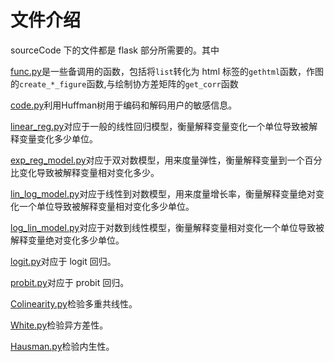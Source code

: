 # 文件介绍

sourceCode 下的文件都是 flask 部分所需要的。其中

[func.py](../sourceCode/func.py)是一些备调用的函数，包括将`list`转化为 html 标签的`gethtml`函数，作图的`create_*_figure`函数,与绘制协方差矩阵的`get_corr`函数

[code.py](../sourceCode/code.py)利用Huffman树用于编码和解码用户的敏感信息。

[linear_reg.py](../sourceCode/linear_reg.py)对应于一般的线性回归模型，衡量解释变量变化一个单位导致被解释变量变化多少单位。

[exp_reg_model.py](../sourceCode/exp_reg_model.py)对应于双对数模型，用来度量弹性，衡量解释变量到一个百分比变化导致被解释变量相对变化多少。

[lin_log_model.py](../sourceCode/lin_log_model.py)对应于线性到对数模型，用来度量增长率，衡量解释变量绝对变化一个单位导致被解释变量相对变化多少单位。

[log_lin_model.py](../sourceCode/log_lin_model.py)对应于对数到线性模型，衡量解释变量相对变化一个单位导致被解释变量绝对变化多少单位。

[logit.py](../sourceCode/logit.py)对应于 logit 回归。

[probit.py](../sourceCode/probit.py)对应于 probit 回归。

[Colinearity.py](../sourceCode/Colinearity.py)检验多重共线性。

[White.py](../sourceCode/White.py)检验异方差性。

[Hausman.py](../sourceCode/Hausman.py)检验内生性。
